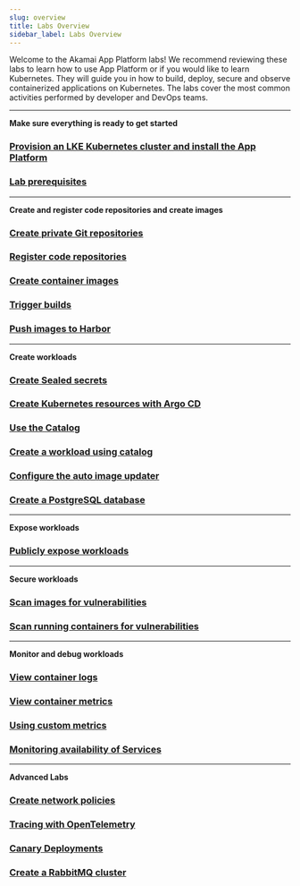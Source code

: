 ```yaml
---
slug: overview
title: Labs Overview
sidebar_label: Labs Overview
---
```


Welcome to the Akamai App Platform labs! We recommend reviewing these labs to learn how to use App Platform or if you would like to learn Kubernetes. They will guide you in how to build, deploy, secure and observe containerized applications on Kubernetes. The labs cover the most common activities performed by developer and DevOps teams.

---

**Make sure everything is ready to get started**

### [Provision an LKE Kubernetes cluster and install the App Platform](get-started/installation/linode.md)

### [Lab prerequisites](labs-prerequisites.md)

---

**Create and register code repositories and create images**

### [Create private Git repositories](create-repos.md)

### [Register code repositories](register-repos.md)

### [Create container images](create-images.md)

### [Trigger builds](trigger-builds.md)

### [Push images to Harbor](push-images.md)

---

**Create workloads**

### [Create Sealed secrets](create-sealed-secrets.md)

### [Create Kubernetes resources with Argo CD](using-argo-cd.md)

### [Use the Catalog](use-catalog.md)

### [Create a workload using catalog](create-workloads.md)

### [Configure the auto image updater](auto-image-update.md)

### [Create a PostgreSQL database](create-postgresql-db.md)

---

**Expose workloads**

### [Publicly expose workloads](expose-services.md)

---

**Secure workloads**

### [Scan images for vulnerabilities](scan-images.md)

### [Scan running containers for vulnerabilities](scan-containers.md)

---

**Monitor and debug workloads**

### [View container logs](view-logs.md)

### [View container metrics](view-metrics.md)

### [Using custom metrics](custom-metrics.md)

### [Monitoring availability of Services](monitor-services.md)

---

**Advanced Labs**

### [Create network policies](create-netpols.md)

### [Tracing with OpenTelemetry](use-otel.md)

### [Canary Deployments](canary-deployment.md)

### [Create a RabbitMQ cluster](create-rabbitmq-cluster.md)
